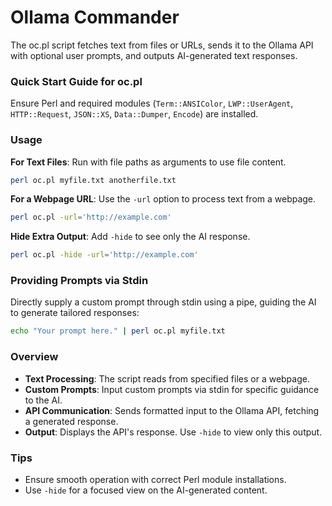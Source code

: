 # Ollama Commander

The oc.pl script fetches text from files or URLs, sends it to the Ollama API with optional user prompts, and outputs AI-generated text responses.

### Quick Start Guide for oc.pl

Ensure Perl and required modules (`Term::ANSIColor`, `LWP::UserAgent`, `HTTP::Request`, `JSON::XS`, `Data::Dumper`, `Encode`) are installed.

### Usage

**For Text Files**: Run with file paths as arguments to use file content.

```bash
perl oc.pl myfile.txt anotherfile.txt
```

**For a Webpage URL**: Use the `-url` option to process text from a webpage.

```bash
perl oc.pl -url='http://example.com'
```
**Hide Extra Output**: Add `-hide` to see only the AI response.

```bash
perl oc.pl -hide -url='http://example.com'
```

### Providing Prompts via Stdin

Directly supply a custom prompt through stdin using a pipe, guiding the AI to generate tailored responses:
```bash
echo "Your prompt here." | perl oc.pl myfile.txt
```

### Overview

- **Text Processing**: The script reads from specified files or a webpage.
- **Custom Prompts**: Input custom prompts via stdin for specific guidance to the AI.
- **API Communication**: Sends formatted input to the Ollama API, fetching a generated response.
- **Output**: Displays the API's response. Use `-hide` to view only this output.

### Tips

- Ensure smooth operation with correct Perl module installations.
- Use `-hide` for a focused view on the AI-generated content.
